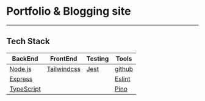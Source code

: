 # Portfolio & Blogging site 
---
## Tech Stack
|BackEnd | FrontEnd| Testing|Tools|
|-------------|--------------|--------------|-----------------|
|[Node.js](https://nodejs.org/en/)|[Tailwindcss](https://tailwindcss.com/) |[Jest](https://jestjs.io/)| [github](https://github.com)|
|[Express](https://expressjs.com/)|||[Eslint](https://eslint.org/)|
|[TypeScript](https://www.typescriptlang.org/)|||[Pino](https://github.com/pinojs/pino)|
